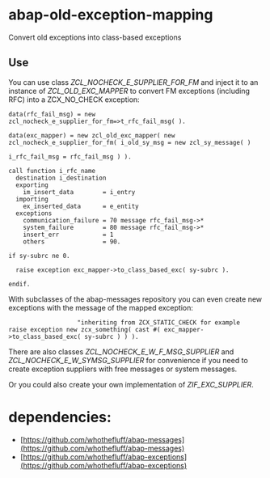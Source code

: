 # abap-old-exception-mapping

Convert old exceptions into class-based exceptions

## Use

You can use class _ZCL_NOCHECK_E_SUPPLIER_FOR_FM_ and inject it to an instance of _ZCL_OLD_EXC_MAPPER_ to convert FM exceptions (including RFC) into a ZCX_NO_CHECK exception:
```abap
data(rfc_fail_msg) = new zcl_nocheck_e_supplier_for_fm=>t_rfc_fail_msg( ).
 
data(exc_mapper) = new zcl_old_exc_mapper( new zcl_nocheck_e_supplier_for_fm( i_old_sy_msg = new zcl_sy_message( )
                                                                              i_rfc_fail_msg = rfc_fail_msg ) ).

call function i_rfc_name
  destination i_destination
  exporting
    im_insert_data        = i_entry
  importing
    ex_inserted_data      = e_entity
  exceptions
    communication_failure = 70 message rfc_fail_msg->*
    system_failure        = 80 message rfc_fail_msg->*
    insert_err            = 1
    others                = 90.

if sy-subrc ne 0.

  raise exception exc_mapper->to_class_based_exc( sy-subrc ).

endif.
```

With subclasses of the abap-messages repository you can even create new exceptions with the message of the mapped exception:
```abap
                   "inheriting from ZCX_STATIC_CHECK for example
raise exception new zcx_something( cast #( exc_mapper->to_class_based_exc( sy-subrc ) ) ).
```

There are also classes _ZCL_NOCHECK_E_W_F_MSG_SUPPLIER_ and _ZCL_NOCHECK_E_W_SYMSG_SUPPLIER_ for convenience if you need to create exception suppliers with free messages or system messages.


Or you could also create your own implementation of _ZIF_EXC_SUPPLIER_.
   
# dependencies:
  - [https://github.com/whothefluff/abap-messages](https://github.com/whothefluff/abap-messages)
  - [https://github.com/whothefluff/abap-exceptions](https://github.com/whothefluff/abap-exceptions)
